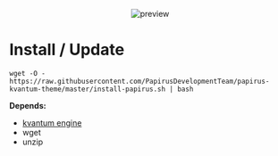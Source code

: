<p align="center">
  <img src="https://github.com/PapirusDevelopmentTeam/papirus-kvantum-theme/raw/master/preview.png" alt="preview"/>
</p>

# Install / Update
```
wget -O - https://raw.githubusercontent.com/PapirusDevelopmentTeam/papirus-kvantum-theme/master/install-papirus.sh | bash
```
**Depends:**
- [kvantum engine](https://github.com/tsujan/Kvantum/tree/master/Kvantum)
- wget
- unzip
